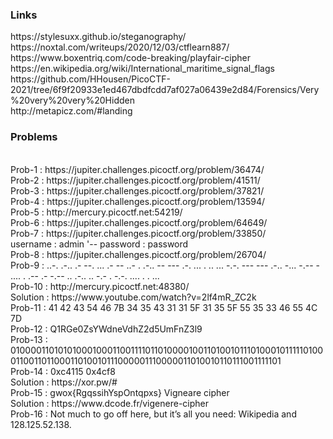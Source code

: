 
<h3>Links</h3>
https://stylesuxx.github.io/steganography/
<br>
https://noxtal.com/writeups/2020/12/03/ctflearn887/
<br>
https://www.boxentriq.com/code-breaking/playfair-cipher
<br>
https://en.wikipedia.org/wiki/International_maritime_signal_flags
<br>
https://github.com/HHousen/PicoCTF-2021/tree/6f9f20933e1ed467dbdfcdd7af027a06439e2d84/Forensics/Very%20very%20very%20Hidden
<br>
http://metapicz.com/#landing

<h3>Problems</h3>
<br>
Prob-1 : https://jupiter.challenges.picoctf.org/problem/36474/
<br>
Prob-2 : https://jupiter.challenges.picoctf.org/problem/41511/
<br>
Prob-3 : https://jupiter.challenges.picoctf.org/problem/37821/
<br>
Prob-4 : https://jupiter.challenges.picoctf.org/problem/13594/
<br>
Prob-5 : http://mercury.picoctf.net:54219/
<br>
Prob-6 : https://jupiter.challenges.picoctf.org/problem/64649/
<br>
Prob-7 : https://jupiter.challenges.picoctf.org/problem/33850/
<br>
username : admin '--
password : password
<br>
Prob-8 : https://jupiter.challenges.picoctf.org/problem/26704/
<br>
Prob-9 : ..-. .-.. .- --. ... .- -- ..- . .-.. -- --- .-. ... . .. ... -.-. --- --- .-.. -... -.-- - .... . .-- .- -.-- .. .-.. .. -.- . -.-. .... . . ...
<br>
Prob-10 : http://mercury.picoctf.net:48380/
<br>
Solution : https://www.youtube.com/watch?v=2lf4mR_ZC2k
<br>
Prob-11 : 41 42 43 54 46 7B 34 35 43 31 31 5F 31 35 5F 55 35 33 46 55 4C 7D
<br>
Prob-12 : Q1RGe0ZsYWdneVdhZ2d5UmFnZ3l9
<br>
Prob-13 : 01000011010101000100011001111011010000100110100101110100010111110100011001101100011010010111000001110000011010010110111001111101
<br>
Prob-14 : 0xc4115 0x4cf8
<br>
Solution : https://xor.pw/#
<br>
Prob-15 : gwox{RgqssihYspOntqpxs} Vigneare cipher
<br>
Solution : https://www.dcode.fr/vigenere-cipher
<br>
Prob-16 : Not much to go off here, but it’s all you need: Wikipedia and 128.125.52.138.


